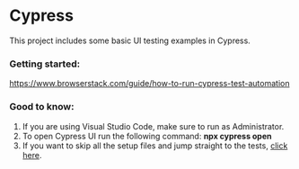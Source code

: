 # Cypress
This project includes some basic UI testing examples in Cypress.

### Getting started:
https://www.browserstack.com/guide/how-to-run-cypress-test-automation

### Good to know:
1. If you are using Visual Studio Code, make sure to run as Administrator.
2. To open Cypress UI run the following command: **npx cypress open**
3. If you want to skip all the setup files and jump straight to the tests, [click here](https://github.com/Adolfi/UI-Testing/tree/main/Cypress/UI-Testing.CypressTests/cypress/integration).
